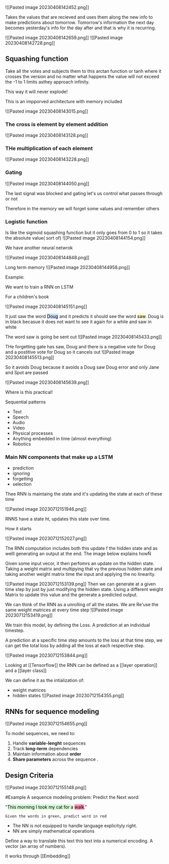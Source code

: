 


![[Pasted image 20230408142452.png]]

Takes the values that are recieved and uses them along the new info to make predictions about tomorrow. Tomorrow's information the next day becomes yesterday's info for the day after and that is why it is recurring.

![[Pasted image 20230408142659.png]]
![[Pasted image 20230408142728.png]]
## Squashing function

Take all the votes and subjects them to this arctan function or tanh  where it crosses the version and no matter what happens the value will not exceed the -1 to 1 limits asthey approach infinity.

This way it will never explode!


This is an impporved architecture with memory included

![[Pasted image 20230408143015.png]]

### The cross  is element by element addition
![[Pasted image 20230408143128.png]]

### THe multiplication of each element
![[Pasted image 20230408143228.png]]

### Gating
![[Pasted image 20230408144050.png]]

The last signal was blocked and gating let's us control  what passes through or not

Therefore in the memory we will forget some values and remember others

### Logistic  function
Is like the sigmoid squashing function but it only goes from 0 to 1 so it takes the absolute value( sort of)
![[Pasted image 20230408144154.png]]


We have another neural  netwrok 

![[Pasted image 20230408144848.png]]

Long term memory 
![[Pasted image 20230408144958.png]]


Example:

We want to train a RNN on LSTM

For a children's book

![[Pasted image 20230408145151.png]]

It just saw the word <mark style="background: #ADCCFFA6;">Doug</mark>  and it predicts it should see the word <mark style="background: #FFF3A3A6;">saw</mark>.
Doug is in black becasue it does not want to see it again for a while and saw in white 


The word saw is going be sent out 
![[Pasted image 20230408145433.png]]


THe forgetting gate has saw, Doug and there is a negative vote for Doug and a postitive vote for Doug so it cancels out
![[Pasted image 20230408145513.png]]

So it avoids Doug because it avoids a Doug saw Doug error and only Jane and Spot are passed

![[Pasted image 20230408145639.png]]

Where is this practical!

Sequential patterns
- Text
- Speech
- Audio
- Video
- Physical processes
- Anything embedded in time (almost everything)
- Robotics
### Main NN components that make up a LSTM

- prediction 
- ignoring
- forgetting
- selection


Thee RNN is maintaing the state and it's updating the state at each of these time

![[Pasted image 20230712151946.png]]

RNNS have a state ht, updates this state over time.

How it starts


![[Pasted image 20230712152027.png]]

The RNN computation includes both this update f the hidden state and as welll generating an output at the end. The image below explains howÑ

Given some input vecor, it then perfomrs an update on the hidden state. Taking a weight matrix and multipying that vy the previous hidden state and taking another weight matrix time the input and applying the no linearity.

![[Pasted image 20230712153139.png]]
Then we can generate at a given time step by just by just modifying the hidden state. Using a different weight Matrix to update this value and the  generate a predicted output.


We can think of the RNN as a unrolling of all the states. We are Re'use the same weight matrices at every time  step 
![[Pasted image 20230712153419.png]]

We train this model, by defining the Loss. A prediction at an individual timestep. 

A prediction at a specific time step amounts to the loss at that time step, we can get the total loss by adding all the loss at each respective step.

![[Pasted image 20230712153844.png]]

Looking at  [[Tensorflow]] the RNN can be defined as a [[layer operation]] and a [[layer class]]

We can define it as the intialization of:
- weight matrices
- hidden states 
![[Pasted image 20230712154355.png]]
## RNNs for sequence modeling
![[Pasted image 20230712154655.png]]


To model sequences, we need to:

1. Handle **variable-lenght** sequences
2. Track **long-term** dependencies
3. Maintain information about **order**
4. **Share parameters** across the sequence
. 
## Design Criteria
![[Pasted image 20230712155148.png]]

#Example A sequence modeling problem: Predict the Next word:

"<mark style="background: #BBFABBA6;">This morning I took my cat for a</mark> <mark style="background: #FF5582A6;">walk</mark>."

	Given the words in green, predict word in red


- The NN is not equipped to handle language explicityly right.
- NN are simply mathematical operations

Define a way to translate this text this text into a numerical encoding. A vector (an array of numbers).

It works through [[Embedding]]